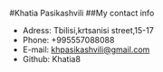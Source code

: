 #Khatia Pasikashvili
##My contact info


* Adress: Tbilisi,krtsanisi street,15-17
* Phone: +995557088088
* E-mail: khpasikashvili@gmail.com
* Github: Khatia8
